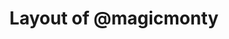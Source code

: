 ---
layout: layouts/keymapdb_entry.njk
OS: []
keymapAuthor: magicmonty
firmware: QMK
hasHomeRowMods: False
hasLetterOnThumb: False
keymapImage: http://i.imgur.com/eEwjLEj.png
keyCount: 66
keyboard: Clueboard 66%
baseLayouts: ["QWERTY"]
languages: ['English']
layerCount: 7
title: "Layout of @magicmonty"
isSplit: False
stagger: row
summary: 
keymapUrl: https://github.com/magicmonty/qmk_firmware/tree/master/keyboards/clueboard/66/keymaps/magicmonty
writeup: https://github.com/magicmonty/qmk_firmware/tree/master/keyboards/clueboard/66/keymaps/magicmonty/readme.md
---
